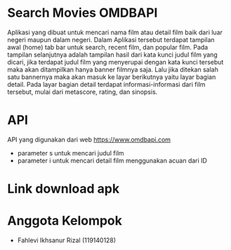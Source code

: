# Search Movies OMDBAPI
Aplikasi yang dibuat untuk mencari nama film atau detail film baik dari luar negeri maupun dalam negeri. Dalam Aplikasi tersebut terdapat tampilan awal (home) tab bar untuk search, recent film, dan popular film. Pada tampilan selanjutnya adalah tampilan hasil dari kata kunci judul film yang dicari, jika terdapat judul film yang menyerupai dengan kata kunci tersebut maka akan ditampilkan hanya banner filmnya saja. Lalu jika ditekan salah satu bannernya maka akan masuk ke layar berikutnya yaitu layar bagian detail. Pada layar bagian detail terdapat informasi-informasi dari film tersebut, mulai dari metascore, rating, dan sinopsis.

# API
API yang digunakan dari web https://www.omdbapi.com
- parameter s untuk mencari judul film
- parameter i untuk mencari detail film menggunakan acuan dari ID

# Link download apk

# Anggota Kelompok 
- Fahlevi Ikhsanur Rizal (119140128)
